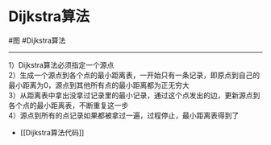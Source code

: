 # Dijkstra算法

#图 #Dijkstra算法 


---

1）Dijkstra算法必须指定一个源点  
2）生成一个源点到各个点的最小距离表，一开始只有一条记录，即原点到自己的最小距离为0，源点到其他所有点的最小距离都为正无穷大  
3）从距离表中拿出没拿过记录里的最小记录，通过这个点发出的边，更新源点到各个点的最小距离表，不断重复这一步  
4）源点到所有的点记录如果都被拿过一遍，过程停止，最小距离表得到了  

- [[Dijkstra算法代码]]